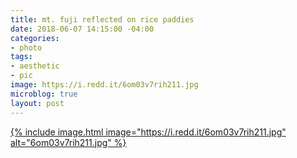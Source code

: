 ```yaml
---
title: mt. fuji reflected on rice paddies
date: 2018-06-07 14:15:00 -04:00
categories:
- photo
tags:
- aesthetic
- pic
image: https://i.redd.it/6om03v7rih211.jpg
microblog: true
layout: post
---
```


[{% include image.html image="https://i.redd.it/6om03v7rih211.jpg" alt="6om03v7rih211.jpg" %}](https://www.reddit.com/r/pics/comments/8p6emx/mount_fuji_japan_reflected_in_rice_paddies/)
